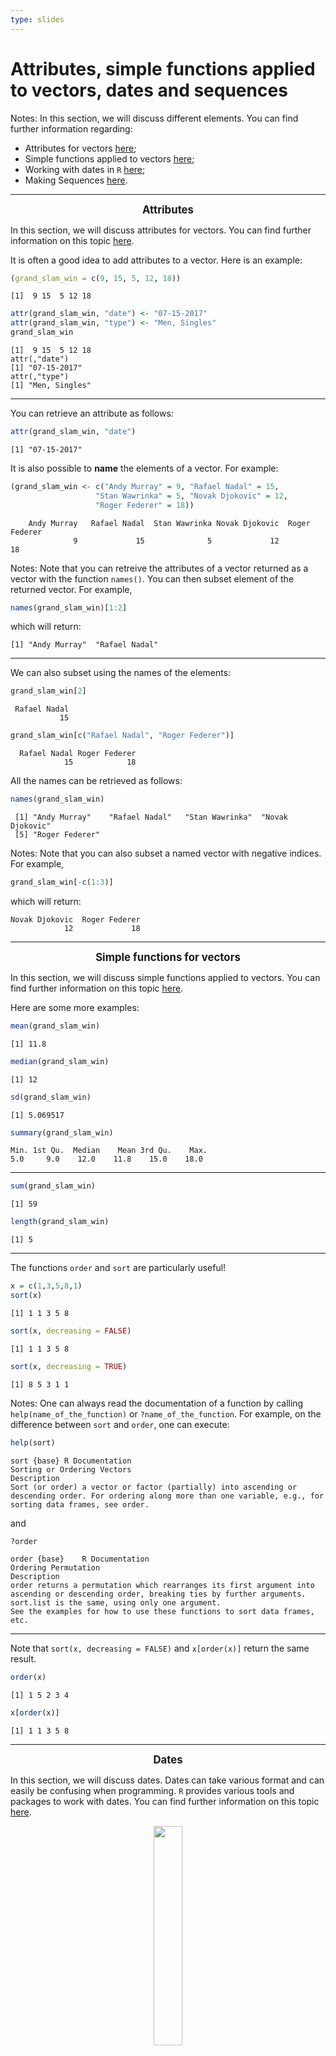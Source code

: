 ```yaml
---
type: slides
---
```


# Attributes, simple functions applied to vectors, dates and sequences

Notes: In this section, we will discuss different elements. You can find further information regarding: 
- Attributes for vectors [here](https://smac-group.github.io/ds/data.html#vectattr);
- Simple functions applied to vectors [here](https://smac-group.github.io/ds/data.html#useful-functions-with-vectors);
- Working with dates in `R` [here](https://smac-group.github.io/ds/data.html#working-with-dates);
- Making Sequences [here](https://smac-group.github.io/ds/data.html#creating-sequences).

---

 <div align="center">
 <big> <b> Attributes </b> </big>
 </div> 
 
In this section, we will discuss attributes for vectors. You can find further information on this topic [here](https://smac-group.github.io/ds/data.html#vectattr). 

It is often a good idea to add attributes to a vector. Here is an example:

```r
(grand_slam_win = c(9, 15, 5, 12, 18))
```

```out
[1]  9 15  5 12 18
```

```r
attr(grand_slam_win, "date") <- "07-15-2017"
attr(grand_slam_win, "type") <- "Men, Singles"
grand_slam_win
```

```out
[1]  9 15  5 12 18
attr(,"date")
[1] "07-15-2017"
attr(,"type")
[1] "Men, Singles"
```

---

You can retrieve an attribute as follows:

```r
attr(grand_slam_win, "date")
```

```out
[1] "07-15-2017"
```

It is also possible to **name** the elements of a vector. For example:
```r
(grand_slam_win <- c("Andy Murray" = 9, "Rafael Nadal" = 15, 
                   "Stan Wawrinka" = 5, "Novak Djokovic" = 12,
                   "Roger Federer" = 18))
```

```out
    Andy Murray   Rafael Nadal  Stan Wawrinka Novak Djokovic  Roger Federer 
              9             15              5             12             18
```

Notes: Note that you can retreive the attributes of a vector returned as a vector with the function <code>names()</code>. You can then subset element of the returned vector. For example,

```r
names(grand_slam_win)[1:2]
```
which will return:
```out
[1] "Andy Murray"  "Rafael Nadal"
```

---

We can also subset using the names of the elements:

```r
grand_slam_win[2]
```

```out
 Rafael Nadal 
           15
```

```r
grand_slam_win[c("Rafael Nadal", "Roger Federer")]
```

```out
  Rafael Nadal Roger Federer 
            15            18
```

All the names can be retrieved as follows:

```r
names(grand_slam_win)
```

```out
 [1] "Andy Murray"    "Rafael Nadal"   "Stan Wawrinka"  "Novak Djokovic"
 [5] "Roger Federer"

```

Notes: Note that you can also subset a named vector with negative indices. For example,

```r
grand_slam_win[-c(1:3)]
```

which will return:

```out
Novak Djokovic  Roger Federer 
            12             18 
```
---

 <div align="center">
 <big> <b> Simple functions for vectors </b> </big>
 </div> 

In this section, we will discuss simple functions applied to vectors. You can find further information on this topic [here](https://smac-group.github.io/ds/data.html#useful-functions-with-vectors).

Here are some more examples:

```r
mean(grand_slam_win)
```

```out
[1] 11.8
```

```r
median(grand_slam_win)
```

```out
[1] 12
```

```r
sd(grand_slam_win)
```

```out
[1] 5.069517
```

```r
summary(grand_slam_win)
```

```out
Min. 1st Qu.  Median    Mean 3rd Qu.    Max. 
5.0     9.0    12.0    11.8    15.0    18.0 
```


---

```r
sum(grand_slam_win)
```

```out
[1] 59
```

```r
length(grand_slam_win)
```

```out
[1] 5
```

---

The functions `order` and `sort` are particularly useful!

```r
x = c(1,3,5,8,1)
sort(x)
```

```out
[1] 1 1 3 5 8
```

```r
sort(x, decreasing = FALSE)
```

```out
[1] 1 1 3 5 8
```
```r
sort(x, decreasing = TRUE)
```
```out
[1] 8 5 3 1 1

```

Notes: One can always read the documentation of a function by calling `help(name_of_the_function)` or `?name_of_the_function`. For example, on the difference between `sort` and `order`, one can execute:

```r
help(sort)
```

```
sort {base}	R Documentation
Sorting or Ordering Vectors
Description
Sort (or order) a vector or factor (partially) into ascending or descending order. For ordering along more than one variable, e.g., for sorting data frames, see order.
```

and 

```r
?order
```

```
order {base}	R Documentation
Ordering Permutation
Description
order returns a permutation which rearranges its first argument into ascending or descending order, breaking ties by further arguments. sort.list is the same, using only one argument.
See the examples for how to use these functions to sort data frames, etc.
```

---

Note that `sort(x, decreasing = FALSE)` and `x[order(x)]` return the same result.

```r
order(x)
```
```out
[1] 1 5 2 3 4
```
```r
x[order(x)]
```
```out
[1] 1 1 3 5 8
```

---

<div align="center">
<big> <b> Dates </b> </big>
</div> 

In this section, we will discuss dates. Dates can take various format and can easily be confusing when programming. `R` provides various tools and packages to work with dates. You can find further information on this topic [here](https://smac-group.github.io/ds/data.html#working-with-dates).

<div style="text-align:center"><img src="joke_date.png" alt=" " width="30%">

---

One can transform dates in the ISO 8601 international standard form at `%Y-%m-%d` using the function `as.Date()`. For furter details regarding dates format, one can read the `R` documentation on dates [here](https://www.rdocumentation.org/packages/base/versions/3.6.2/topics/as.Date) and the following R bloggers [blogpost](https://www.r-bloggers.com/date-formats-in-r/).

Here is an example:

```r
mydates = c("05/27/19", "01/15/20")
mydates2 <- as.Date(mydates, format = "%m/%d/%y")
mydates2
```

```out
[1] "2019-05-27" "2020-01-15"
```

---

Furthermore, one can execute basic arithmetic operations on dates:

```r
mydates3 <- as.Date(c("2020-02-12", "2020-01-10",
                      "2019-05-17", "2019-10-22",
                      "2019-03-10","2019-09-16"))
mydates3[1] - mydates3[2]
```

```out
Time difference of 33 days
```

```r
max(mydates3)
```
```out
[1] "2020-02-12"
```
```r
min(mydates3)
```
```out
[1] "2019-03-10"
```

---

```r
mean(mydates3)
```
```out
[1] "2019-09-14"
```

```r
mydates3[1] + 22
```
```out
[1] "2020-03-05"
```

Finally, the package `lubridate` from the `tidyverse` provides various functions that make it easier to work with dates. You can find further details about `lubridate` [here](https://lubridate.tidyverse.org/).

---

 <div align="center">
 <big> <b> Making sequences </b> </big>
 </div> 
 
In this section, we will discuss sequences. You can find further information on this topic [here](https://smac-group.github.io/ds/data.html#creating-sequences).

In `R` we often need to construct sequences. Here are some examples:

```r
1:10
```

```out
[1]  1  2  3  4  5  6  7  8  9 10
```
```r
10:1
```
```out
[1] 10  9  8  7  6  5  4  3  2  1
```
```r
(10:100)/10
```
```out
  [1]  1.0  1.1  1.2  1.3  1.4  1.5  1.6  1.7  1.8  1.9  2.0  2.1  2.2  2.3
 [15]  2.4  2.5  2.6  2.7  2.8  2.9  3.0  3.1  3.2  3.3  3.4  3.5  3.6  3.7
 [29]  3.8  3.9  4.0  4.1  4.2  4.3  4.4  4.5  4.6  4.7  4.8  4.9  5.0  5.1
 [43]  5.2  5.3  5.4  5.5  5.6  5.7  5.8  5.9  6.0  6.1  6.2  6.3  6.4  6.5
 [57]  6.6  6.7  6.8  6.9  7.0  7.1  7.2  7.3  7.4  7.5  7.6  7.7  7.8  7.9
 [71]  8.0  8.1  8.2  8.3  8.4  8.5  8.6  8.7  8.8  8.9  9.0  9.1  9.2  9.3
 [85]  9.4  9.5  9.6  9.7  9.8  9.9 10.0
```

Notes: Sequences are often used when programming iterative procedures, such as when using `for` loop (see next chapter). For example,
```r
for(i in 1:5){
     print("I realy like this class")
}
```
which will return:
```out
[1] "I realy like this class"
[1] "I realy like this class"
[1] "I realy like this class"
[1] "I realy like this class"
[1] "I realy like this class"
```

---

```r
seq(from = 1, to = 10, length.out = 15)
```
```out
  [1]  1.000000  1.642857  2.285714  2.928571  3.571429  4.214286  4.857143
  [8]  5.500000  6.142857  6.785714  7.428571  8.071429  8.714286  9.357143
 [15] 10.000000```


---

A sequence can for example be used to plot a function. For example, here is a code to plot the function \\(f(x) = \sin(x)\\) in the range \\(x \in [-4\pi, \; 4\pi]\\).

```r
x = seq(from = -4*pi, to = 4*pi, length.out = 10^4)
y = sin(x)
plot(x, y, type = "l")
```

<div style="text-align:center"><img src="fig1.png" alt=" " width=50%">

---


## Example: AAPL stock price

```r
(today <- Sys.Date())
```
```out
[1] "2020-02-12"
```


```r
(three_months_ago <- seq(today, length = 2, by = "-3 months")[2])
```
```out
[1] "2019-11-12"
```

---

```r
library(quantmod)
getSymbols("AAPL", from = three_months_ago, to = today)
candleChart(AAPL, theme = 'white', type = 'candles')
```
<div style="text-align:center"><img src="fig2.png" alt=" " width=48%">

---

```r
# Compute returns
AAPL_returns <- na.omit(ClCl(AAPL))
mean(AAPL_returns)
```

```out
[1] 0.003357649
```

```r
median(AAPL_returns)
```

```out
[1] 0.003569526
```

```r
mu <- mean(AAPL_returns)
(k <- mean((AAPL_returns - mu)^4)/(mean((AAPL_returns - mu)^2))^2 - 3)
```

```out
[1] 1.414397
```

---


Let's continue with the AAPL stock price example and make a histogram based on the data. 
```r
x = seq(from = -0.1, to = 0.1, length.out = 10^4)
y = dnorm(x, mean(AAPL_returns), sd(AAPL_returns))
hist(AAPL_returns, probability = TRUE, col = "lightgrey", ylim = c(0,28))
lines(x, y, col = 2, lwd = 2)
```

<div style="text-align:center"><img src="fig3.png" alt=" " width="40%">

Notes: Here, we first generate a vector from \\(-0.1\\) to \\(0.1\\). Then we calculate the probability density function of a normal distribution \\(\phi(x)\\) given \\(\hat{\mu}\\) and  \\(\hat{\sigma}^2\\) in order to plot the correponding probability density on top of the histogram of the returns.


---